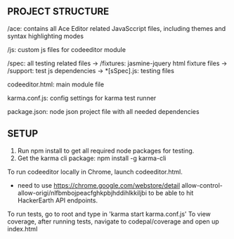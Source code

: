 PROJECT STRUCTURE
--------------
/ace: contains all Ace Editor related JavaSccript files, including themes and syntax highlighting modes

/js: custom js files for codeeditor module

/spec: all testing related files
-> /fixtures: jasmine-jquery html fixture files
-> /support: test js dependencies
-> *[sSpec].js: testing files

codeeditor.html: main module file

karma.conf.js: config settings for karma test runner

package.json: node json project file with all needed dependencies

SETUP
-------------

1. Run npm install to get all required node packages for testing.
2. Get the karma cli package: npm install -g karma-cli

To run codeeditor locally in Chrome, launch codeeditor.html.
- need to use https://chrome.google.com/webstore/detail allow-control-allow-origi/nlfbmbojpeacfghkpbjhddihlkkiljbi to be able to hit HackerEarth API endpoints.

To run tests, go to root and type in 'karma start karma.conf.js'
To view coverage, after running tests, navigate to codepal/coverage and open up index.html
